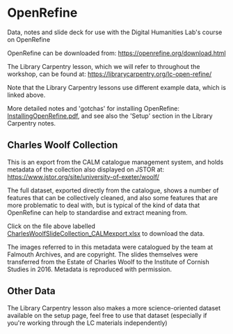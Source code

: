 # OpenRefine
Data, notes and slide deck for use with the Digital Humanities Lab's course on OpenRefine

OpenRefine can be downloaded from: https://openrefine.org/download.html

The Library Carpentry lesson, which we will refer to throughout the workshop, can be found at:
https://librarycarpentry.org/lc-open-refine/

Note that the Library Carpentry lessons use different example data, which is linked above.

More detailed notes and 'gotchas' for installing OpenRefine: [InstallingOpenRefine.pdf](https://github.com/ExeterDigitalHumanities/openrefine/blob/main/InstallingOpenRefine.pdf), and see also the 'Setup' section in the Library Carpentry notes.

## Charles Woolf Collection
This is an export from the CALM catalogue management system, and holds metadata of the collection also displayed on JSTOR at: 
https://www.jstor.org/site/university-of-exeter/woolf/

The full dataset, exported directly from the catalogue, shows a number of features that can be collectively cleaned, and also some features that are more problematic to deal with, but is typical of the kind of data that OpenRefine can help to standardise and extract meaning from.

Click on the file above labelled [CharlesWoolfSlideCollection_CALMexport.xlsx](https://github.com/ExeterDigitalHumanities/openrefine/blob/main/CharlesWoolfSlideCollection_CALMexport.xlsx) to download the data.

The images referred to in this metadata were catalogued by the team at Falmouth Archives, and are copyright. The slides themselves were transferred from the Estate of Charles Woolf to the Institute of Cornish Studies in 2016. Metadata is reproduced with permission.

## Other Data
The Library Carpentry lesson also makes a more science-oriented dataset available on the setup page, feel free to use that dataset (especially if you're working through the LC materials independently) 
